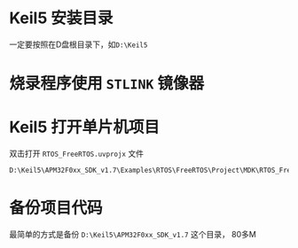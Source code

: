 # Keil5 安装目录
一定要按照在D盘根目录下，如`D:\Keil5`

# 烧录程序使用 `STLINK` 镜像器 

# Keil5 打开单片机项目
双击打开 `RTOS_FreeRTOS.uvprojx` 文件
```
D:\Keil5\APM32F0xx_SDK_v1.7\Examples\RTOS\FreeRTOS\Project\MDK\RTOS_FreeRTOS.uvprojx
```

# 备份项目代码
最简单的方式是备份 `D:\Keil5\APM32F0xx_SDK_v1.7` 这个目录， 80多M
